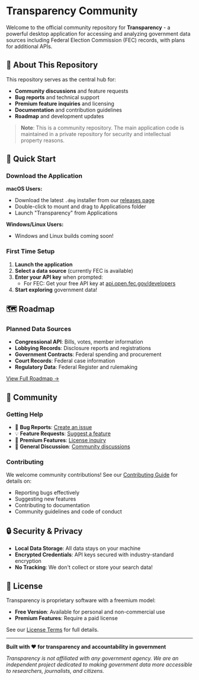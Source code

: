 # Transparency Community

Welcome to the official community repository for **Transparency** - a powerful desktop application for accessing and analyzing government data sources including Federal Election Commission (FEC) records, with plans for additional APIs.

## 🌟 About This Repository

This repository serves as the central hub for:
- **Community discussions** and feature requests
- **Bug reports** and technical support
- **Premium feature inquiries** and licensing
- **Documentation** and contribution guidelines
- **Roadmap** and development updates

> **Note**: This is a community repository. The main application code is maintained in a private repository for security and intellectual property reasons.

## 🚀 Quick Start

### Download the Application

**macOS Users:**
- Download the latest `.dmg` installer from our [releases page](https://github.com/KananEisley/transparency-community/releases)
- Double-click to mount and drag to Applications folder
- Launch "Transparency" from Applications

**Windows/Linux Users:**
- Windows and Linux builds coming soon!

### First Time Setup

1. **Launch the application**
2. **Select a data source** (currently FEC is available)
3. **Enter your API key** when prompted:
   - For FEC: Get your free API key at [api.open.fec.gov/developers](https://api.open.fec.gov/developers)
4. **Start exploring** government data!

## 🗺️ Roadmap

### Planned Data Sources
- **Congressional API**: Bills, votes, member information
- **Lobbying Records**: Disclosure reports and registrations
- **Government Contracts**: Federal spending and procurement
- **Court Records**: Federal case information
- **Regulatory Data**: Federal Register and rulemaking

[View Full Roadmap →](ROADMAP.md)

## 💬 Community

### Getting Help
- 🐛 **Bug Reports**: [Create an issue](https://github.com/KananEisley/transparency-community/issues/new?template=bug_report.yml)
- 💡 **Feature Requests**: [Suggest a feature](https://github.com/KananEisley/transparency-community/issues/new?template=feature_request.yml)
- 💼 **Premium Features**: [License inquiry](https://github.com/KananEisley/transparency-community/issues/new?template=license_inquiry.yml)
- 💬 **General Discussion**: [Community discussions](https://github.com/KananEisley/transparency-community/discussions)

### Contributing
We welcome community contributions! See our [Contributing Guide](CONTRIBUTING.md) for details on:
- Reporting bugs effectively
- Suggesting new features
- Contributing to documentation
- Community guidelines and code of conduct


## 🔒 Security & Privacy

- **Local Data Storage**: All data stays on your machine
- **Encrypted Credentials**: API keys secured with industry-standard encryption
- **No Tracking**: We don't collect or store your search data!

## 📄 License

Transparency is proprietary software with a freemium model:
- **Free Version**: Available for personal and non-commercial use
- **Premium Features**: Require a paid license

See our [License Terms](LICENSE.md) for full details.

---

**Built with ❤️ for transparency and accountability in government**

*Transparency is not affiliated with any government agency. We are an independent project dedicated to making government data more accessible to researchers, journalists, and citizens.* 